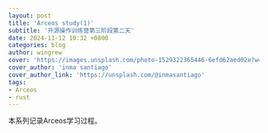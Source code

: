 ```yaml
---
layout: post
title: 'Arceos study(1)'
subtitle: '开源操作训练营第三阶段第二天'
date: 2024-11-12 10:32 +0800
categories: blog
author: wingrew
cover: 'https://images.unsplash.com/photo-1529322365446-6efd62aed02e?w=1600&q=900'
cover_author: 'inma santiago'
cover_author_link: 'https://unsplash.com/@inmasantiago'
tags: 
- Arceos 
- rust  
---
```


本系列记录Arceos学习过程。